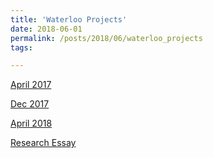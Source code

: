 ```yaml
---
title: 'Waterloo Projects'
date: 2018-06-01
permalink: /posts/2018/06/waterloo_projects
tags:

---
```

[April 2017](https://paiforsyth.github.io/files/project%20April%2017.pdf)


[Dec 2017](https://paiforsyth.github.io/blob/master/files/project%20dec%203.pdf)


[April 2018](https://paiforsyth.github.io/blob/master/files/April20Report.pdf)


[Research Essay](https://paiforsyth.github.io/blob/master/files/Applied_Math_Essay_dec9d.pdf)
